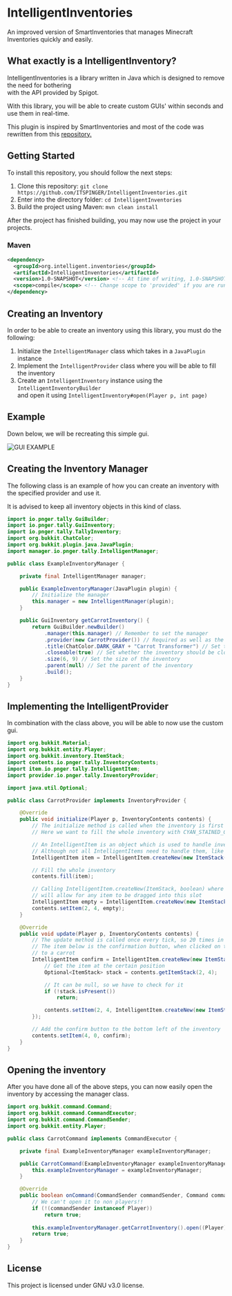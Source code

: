 # IntelligentInventories
An improved version of SmartInventories that manages Minecraft Inventories quickly and easily.

## What exactly is a IntelligentInventory?
IntelligentInventories is a library written in Java which is designed to remove the need for bothering \
with the API provided by Spigot. 

With this library, you will be able to create custom GUIs' within seconds and use them in real-time.

This plugin is inspired by SmartInventories and most of the code was rewritten from this [repository.](https://github.com/MinusKube/SmartInvs)

## Getting Started
To install this repository, you should follow the next steps:

1. Clone this repository: `git clone https://github.com/ITSPINGER/IntelligentInventories.git`
2. Enter into the directory folder: `cd IntelligentInventories`
3. Build the project using Maven: `mvn clean install`

After the project has finished building, you may now use the project in your projects.

### Maven
```xml
<dependency>
  <groupId>org.intelligent.inventories</groupId>
  <artifactId>IntelligentInventories</artifactId>
  <version>1.0-SNAPSHOT</version> <!-- At time of writing, 1.0-SNAPSHOT is latest version. See the pom.xml for the latest version -->
  <scope>compile</scope> <!-- Change scope to 'provided' if you are running IntelligentInventories as a plugin -->
</dependency>
```

## Creating an Inventory
In order to be able to create an inventory using this library, you must do the following:

1. Initialize the `IntelligentManager` class which takes in a `JavaPlugin` instance
2. Implement the `IntelligentProvider` class where you will be able to fill the inventory
3. Create an `IntelligentInventory` instance using the `IntelligentInventoryBuilder` \
and open it using `IntelligentInventory#open(Player p, int page)`

## Example
Down below, we will be recreating this simple gui.

![GUI EXAMPLE](https://gyazo.com/109f9b14111cdddb2c672f1bab38aef3.gif)

## Creating the Inventory Manager
The following class is an example of how you can create an inventory with the specified provider and use it.

It is advised to keep all inventory objects in this kind of class.

```java
import io.pnger.tally.GuiBuilder;
import io.pnger.tally.GuiInventory;
import io.pnger.tally.TallyInventory;
import org.bukkit.ChatColor;
import org.bukkit.plugin.java.JavaPlugin;
import manager.io.pnger.tally.IntelligentManager;

public class ExampleInventoryManager {

    private final IntelligentManager manager;

    public ExampleInventoryManager(JavaPlugin plugin) {
        // Initialize the manager
        this.manager = new IntelligentManager(plugin);
    }

    public GuiInventory getCarrotInventory() {
        return GuiBuilder.newBuilder()
            .manager(this.manager) // Remember to set the manager
            .provider(new CarrotProvider()) // Required as well as the manager, this is your custom provider. This should be unique for each inventory
            .title(ChatColor.DARK_GRAY + "Carrot Transformer") // Set the title of the inventory
            .closeable(true) // Set whether the inventory should be closable, default is true
            .size(6, 9) // Set the size of the inventory
            .parent(null) // Set the parent of the inventory
            .build();
    }
}
```

## Implementing the IntelligentProvider
In combination with the class above, you will be able to now use the custom gui.

```java
import org.bukkit.Material;
import org.bukkit.entity.Player;
import org.bukkit.inventory.ItemStack;
import contents.io.pnger.tally.InventoryContents;
import item.io.pnger.tally.IntelligentItem;
import provider.io.pnger.tally.InventoryProvider;

import java.util.Optional;

public class CarrotProvider implements InventoryProvider {

    @Override
    public void initialize(Player p, InventoryContents contents) {
        // The initialize method is called when the inventory is first opened for the player
        // Here we want to fill the whole inventory with CYAN_STAINED_GLASS_PANE

        // An IntelligentItem is an object which is used to handle inventory clicks
        // Although not all IntelligentItems need to handle them, like this one
        IntelligentItem item = IntelligentItem.createNew(new ItemStack(Material.CYAN_STAINED_GLASS_PANE));

        // Fill the whole inventory
        contents.fill(item);

        // Calling IntelligentItem.createNew(ItemStack, boolean) where the boolean is true
        // will allow for any item to be dragged into this slot
        IntelligentItem empty = IntelligentItem.createNew(new ItemStack(Material.AIR), true);
        contents.setItem(2, 4, empty);
    }

    @Override
    public void update(Player p, InventoryContents contents) {
        // The update method is called once every tick, so 20 times in 1 second
        // The item below is the confirmation button, when clicked on the item in the middle transforms
        // to a carrot
        IntelligentItem confirm = IntelligentItem.createNew(new ItemStack(Material.GREEN_SHULKER_BOX), e -> {
            // Get the item at the certain position
            Optional<ItemStack> stack = contents.getItemStack(2, 4);

            // It can be null, so we have to check for it
            if (!stack.isPresent())
                return;

            contents.setItem(2, 4, IntelligentItem.createNew(new ItemStack(Material.CARROT)));
        });

        // Add the confirm button to the bottom left of the inventory
        contents.setItem(4, 0, confirm);
    }
}
```

## Opening the inventory
After you have done all of the above steps, you can now easily open the inventory by accessing the manager class.

```java
import org.bukkit.command.Command;
import org.bukkit.command.CommandExecutor;
import org.bukkit.command.CommandSender;
import org.bukkit.entity.Player;

public class CarrotCommand implements CommandExecutor {

    private final ExampleInventoryManager exampleInventoryManager;

    public CarrotCommand(ExampleInventoryManager exampleInventoryManager) {
        this.exampleInventoryManager = exampleInventoryManager;
    }

    @Override
    public boolean onCommand(CommandSender commandSender, Command command, String s, String[] strings) {
        // We can't open it to non players!!
        if (!(commandSender instanceof Player))
            return true;
        
        this.exampleInventoryManager.getCarrotInventory().open((Player) commandSender);
        return true;
    }
}
```

## License
This project is licensed under GNU v3.0 license.

